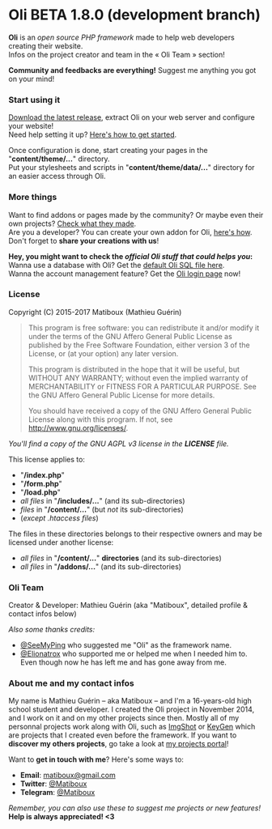 # Oli BETA 1.8.0 (development branch)

**Oli** is an *open source PHP framework* made to help web developers creating their website.  
Infos on the project creator and team in the « Oli Team » section!

**Community and feedbacks are everything!** Suggest me anything you got on your mind!

### Start using it

[Download the latest release](https://github.com/OliFramework/Oli/releases/latest), extract Oli on your web server and configure your website!  
Need help setting it up? [Here's how to get started](https://github.com/OliFramework/Oli/wiki/Get-started).

Once configuration is done, start creating your pages in the "**content/theme/...**" directory.  
Put your stylesheets and scripts in "**content/theme/data/...**" directory for an easier access through Oli.

### More things

Want to find addons or pages made by the community? Or maybe even their own projects? [Check what they made](https://github.com/OliFramework/Oli/wiki/Created-by-the-community).  
Are you a developer? You can create your own addon for Oli, [here's how](#).  
Don't forget to **share your creations with us**!

**Hey, you might want to check the *official Oli stuff that could helps you*:**  
Wanna use a database with Oli? Get the [default Oli SQL file here](https://gist.github.com/matiboux/9a3019c7c67773e2fc6a61e4c71020a3).  
Wanna the account management feature? Get the [Oli login page](https://github.com/OliFramework/Oli-Login-Page) now!

### License

Copyright (C) 2015-2017 Matiboux (Mathieu Guérin)
> This program is free software: you can redistribute it and/or modify it under the terms of the GNU Affero General Public License as published by the Free Software Foundation, either version 3 of the License, or (at your option) any later version.
> 
> This program is distributed in the hope that it will be useful, but WITHOUT ANY WARRANTY; without even the implied warranty of MERCHANTABILITY or FITNESS FOR A PARTICULAR PURPOSE. See the GNU Affero General Public License for more details.
> 
> You should have received a copy of the GNU Affero General Public License along with this program. If not, see <http://www.gnu.org/licenses/>.

*You'll find a copy of the GNU AGPL v3 license in the **LICENSE** file.*

This license applies to:
- "**/index.php**"
- "**/form.php**"
- "**/load.php**"
- *all files* in "**/includes/...**" (and its sub-directories)
- *files* in "**/content/...**" (but *not* its sub-directories)
- (*except .htaccess files*)

The files in these directories belongs to their respective owners and may be licensed under another license:
- *all files* in "**/content/...**" **directories** (and its sub-directories)
- *all files* in "**/addons/...**" (and its sub-directories)

### Oli Team

Creator & Developer: Mathieu Guérin (aka "Matiboux", detailed profile & contact infos below)

*Also some thanks credits:*
- [@SeeMyPing](https://twitter.com/SeeMyPing) who suggested me "Oli" as the framework name.
- [@Elionatrox](https://twitter.com/Elionatrox) who supported me or helped me when I needed him to.  
Even though now he has left me and has gone away from me.

### About me and my contact infos

My name is Mathieu Guérin – aka Matiboux – and I'm a 16-years-old high school student and developer. I created the Oli project in November 2014, and I work on it and on my other projects since then. Mostly all of my personnal projects work along with Oli, such as [ImgShot](https://github.com/matiboux/ImgShot) or [KeyGen](https://github.com/matiboux/KeyGen) which are projects that I created even before the framework. If you want to **discover my others projects**, go take a look at [my projects portal](http://projects.matiboux.com/)!

Want to **get in touch with me**? Here's some ways to:
 - **Email**: [matiboux@gmail.com](mailto:matiboux@gmail.com)
 - **Twitter**: [@Matiboux](http://twitter.com/Matiboux)
 - **Telegram**: [@Matiboux](http://telegram.me/Matiboux)

*Remember, you can also use these to suggest me projects or new features!* **Help is always appreciated! <3**